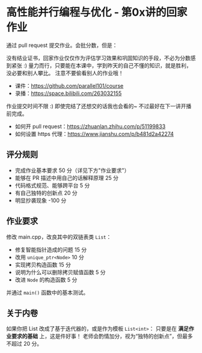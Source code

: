 # 高性能并行编程与优化 - 第0x讲的回家作业

通过 pull request 提交作业。会批分数，但是：

没有结业证书，回家作业仅仅作为评估学习效果和巩固知识的手段，不必为分数感到紧张 :)
量力而行，只要能在本课中，学到昨天的自己不懂的知识，就是胜利，没必要和别人攀比。
注意不要偷看别人的作业哦！

- 课件：https://github.com/parallel101/course
- 录播：https://space.bilibili.com/263032155

作业提交时间不限 :) 即使完结了还想交的话我也会看的~ 不过最好在下一讲开播前完成。

- 如何开 pull request：https://zhuanlan.zhihu.com/p/51199833
- 如何设置 https 代理：https://www.jianshu.com/p/b481d2a42274

## 评分规则

- 完成作业基本要求 50 分（详见下方"作业要求"）
- 能够在 PR 描述中用自己的话解释原理 25 分
- 代码格式规范、能够跨平台 5 分
- 有自己独特的创新点 20 分
- 明显抄袭现象 -100 分

## 作业要求

修改 main.cpp，改良其中的双链表类 `List`：

- 修复智能指针造成的问题 15 分
- 改用 `unique_ptr<Node>` 10 分
- 实现拷贝构造函数 15 分
- 说明为什么可以删除拷贝赋值函数 5 分
- 改进 `Node` 的构造函数 5 分

并通过 `main()` 函数中的基本测试。

## 关于内卷

如果你把 List 改成了基于迭代器的，或是作为模板 `List<int>`：
只要是在 **满足作业要求的基础** 上，这是件好事！
老师会酌情加分，视为“独特的创新点”，但最多不超过 20 分。
